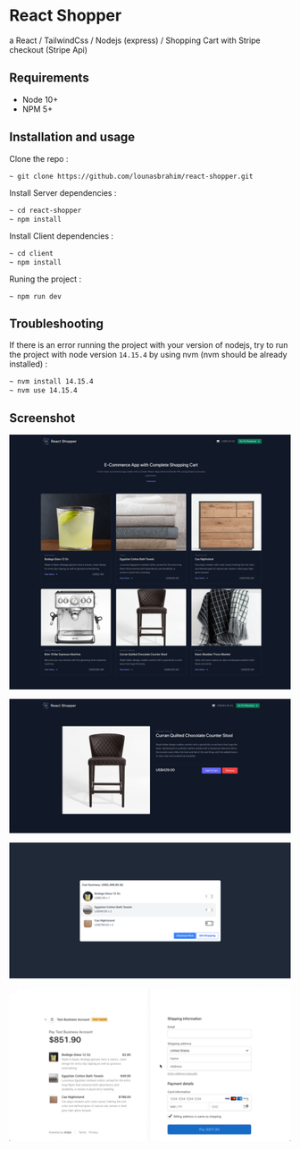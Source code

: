 # React Shopper

a React / TailwindCss / Nodejs (express) / Shopping Cart with Stripe checkout (Stripe Api)

## Requirements

- Node 10+
- NPM 5+

## Installation and usage

Clone the repo : 
```
~ git clone https://github.com/lounasbrahim/react-shopper.git
```
Install Server dependencies : 

```
~ cd react-shopper
~ npm install
```
Install Client dependencies : 
```
~ cd client
~ npm install
```

Runing the project : 
```
~ npm run dev
```


## Troubleshooting

If there is an error running the project with your version of nodejs, try to run the project with node version `14.15.4`
by using nvm (nvm should be already installed) : 

```
~ nvm install 14.15.4
~ nvm use 14.15.4
```

## Screenshot 

![Home Page](https://github.com/lounasbrahim/react-shopper/blob/main/Screenshots/1.png)

![Product Page](https://github.com/lounasbrahim/react-shopper/blob/main/Screenshots/2.png)

![Cart Modal](https://github.com/lounasbrahim/react-shopper/blob/main/Screenshots/3.png)

![Stripe Checkout](https://github.com/lounasbrahim/react-shopper/blob/main/Screenshots/4.png)




